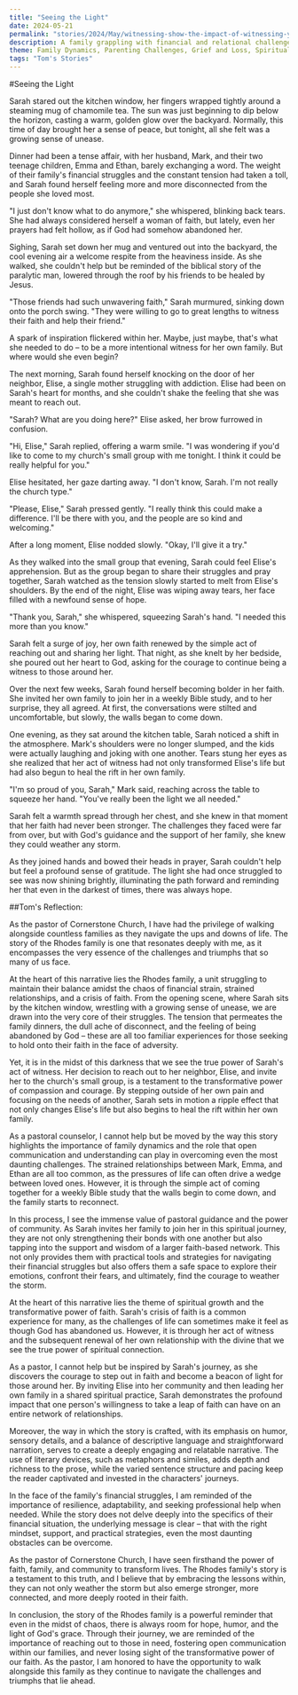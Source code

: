 ```yaml
---
title: "Seeing the Light"
date: 2024-05-21
permalink: "stories/2024/May/witnessing-show-the-impact-of-witnessing-your-faith-through-actions/"
description: A family grappling with financial and relational challenges finds renewed hope and connection through the central character's act of faith and reaching out to others, leading to a transformation in their own family and that of their neighbor.
theme: Family Dynamics, Parenting Challenges, Grief and Loss, Spiritual Growth, Pastoral Guidance
tags: "Tom's Stories"
---
```

#Seeing the Light

Sarah stared out the kitchen window, her fingers wrapped tightly around a steaming mug of chamomile tea. The sun was just beginning to dip below the horizon, casting a warm, golden glow over the backyard. Normally, this time of day brought her a sense of peace, but tonight, all she felt was a growing sense of unease.

Dinner had been a tense affair, with her husband, Mark, and their two teenage children, Emma and Ethan, barely exchanging a word. The weight of their family's financial struggles and the constant tension had taken a toll, and Sarah found herself feeling more and more disconnected from the people she loved most.

"I just don't know what to do anymore," she whispered, blinking back tears. She had always considered herself a woman of faith, but lately, even her prayers had felt hollow, as if God had somehow abandoned her.

Sighing, Sarah set down her mug and ventured out into the backyard, the cool evening air a welcome respite from the heaviness inside. As she walked, she couldn't help but be reminded of the biblical story of the paralytic man, lowered through the roof by his friends to be healed by Jesus.

"Those friends had such unwavering faith," Sarah murmured, sinking down onto the porch swing. "They were willing to go to great lengths to witness their faith and help their friend."

A spark of inspiration flickered within her. Maybe, just maybe, that's what she needed to do – to be a more intentional witness for her own family. But where would she even begin?

The next morning, Sarah found herself knocking on the door of her neighbor, Elise, a single mother struggling with addiction. Elise had been on Sarah's heart for months, and she couldn't shake the feeling that she was meant to reach out.

"Sarah? What are you doing here?" Elise asked, her brow furrowed in confusion.

"Hi, Elise," Sarah replied, offering a warm smile. "I was wondering if you'd like to come to my church's small group with me tonight. I think it could be really helpful for you."

Elise hesitated, her gaze darting away. "I don't know, Sarah. I'm not really the church type."

"Please, Elise," Sarah pressed gently. "I really think this could make a difference. I'll be there with you, and the people are so kind and welcoming."

After a long moment, Elise nodded slowly. "Okay, I'll give it a try."

As they walked into the small group that evening, Sarah could feel Elise's apprehension. But as the group began to share their struggles and pray together, Sarah watched as the tension slowly started to melt from Elise's shoulders. By the end of the night, Elise was wiping away tears, her face filled with a newfound sense of hope.

"Thank you, Sarah," she whispered, squeezing Sarah's hand. "I needed this more than you know."

Sarah felt a surge of joy, her own faith renewed by the simple act of reaching out and sharing her light. That night, as she knelt by her bedside, she poured out her heart to God, asking for the courage to continue being a witness to those around her.

Over the next few weeks, Sarah found herself becoming bolder in her faith. She invited her own family to join her in a weekly Bible study, and to her surprise, they all agreed. At first, the conversations were stilted and uncomfortable, but slowly, the walls began to come down.

One evening, as they sat around the kitchen table, Sarah noticed a shift in the atmosphere. Mark's shoulders were no longer slumped, and the kids were actually laughing and joking with one another. Tears stung her eyes as she realized that her act of witness had not only transformed Elise's life but had also begun to heal the rift in her own family.

"I'm so proud of you, Sarah," Mark said, reaching across the table to squeeze her hand. "You've really been the light we all needed."

Sarah felt a warmth spread through her chest, and she knew in that moment that her faith had never been stronger. The challenges they faced were far from over, but with God's guidance and the support of her family, she knew they could weather any storm.

As they joined hands and bowed their heads in prayer, Sarah couldn't help but feel a profound sense of gratitude. The light she had once struggled to see was now shining brightly, illuminating the path forward and reminding her that even in the darkest of times, there was always hope.

##Tom's Reflection: 

As the pastor of Cornerstone Church, I have had the privilege of walking alongside countless families as they navigate the ups and downs of life. The story of the Rhodes family is one that resonates deeply with me, as it encompasses the very essence of the challenges and triumphs that so many of us face.

At the heart of this narrative lies the Rhodes family, a unit struggling to maintain their balance amidst the chaos of financial strain, strained relationships, and a crisis of faith. From the opening scene, where Sarah sits by the kitchen window, wrestling with a growing sense of unease, we are drawn into the very core of their struggles. The tension that permeates the family dinners, the dull ache of disconnect, and the feeling of being abandoned by God – these are all too familiar experiences for those seeking to hold onto their faith in the face of adversity.

Yet, it is in the midst of this darkness that we see the true power of Sarah's act of witness. Her decision to reach out to her neighbor, Elise, and invite her to the church's small group, is a testament to the transformative power of compassion and courage. By stepping outside of her own pain and focusing on the needs of another, Sarah sets in motion a ripple effect that not only changes Elise's life but also begins to heal the rift within her own family.

As a pastoral counselor, I cannot help but be moved by the way this story highlights the importance of family dynamics and the role that open communication and understanding can play in overcoming even the most daunting challenges. The strained relationships between Mark, Emma, and Ethan are all too common, as the pressures of life can often drive a wedge between loved ones. However, it is through the simple act of coming together for a weekly Bible study that the walls begin to come down, and the family starts to reconnect.

In this process, I see the immense value of pastoral guidance and the power of community. As Sarah invites her family to join her in this spiritual journey, they are not only strengthening their bonds with one another but also tapping into the support and wisdom of a larger faith-based network. This not only provides them with practical tools and strategies for navigating their financial struggles but also offers them a safe space to explore their emotions, confront their fears, and ultimately, find the courage to weather the storm.

At the heart of this narrative lies the theme of spiritual growth and the transformative power of faith. Sarah's crisis of faith is a common experience for many, as the challenges of life can sometimes make it feel as though God has abandoned us. However, it is through her act of witness and the subsequent renewal of her own relationship with the divine that we see the true power of spiritual connection.

As a pastor, I cannot help but be inspired by Sarah's journey, as she discovers the courage to step out in faith and become a beacon of light for those around her. By inviting Elise into her community and then leading her own family in a shared spiritual practice, Sarah demonstrates the profound impact that one person's willingness to take a leap of faith can have on an entire network of relationships.

Moreover, the way in which the story is crafted, with its emphasis on humor, sensory details, and a balance of descriptive language and straightforward narration, serves to create a deeply engaging and relatable narrative. The use of literary devices, such as metaphors and similes, adds depth and richness to the prose, while the varied sentence structure and pacing keep the reader captivated and invested in the characters' journeys.

In the face of the family's financial struggles, I am reminded of the importance of resilience, adaptability, and seeking professional help when needed. While the story does not delve deeply into the specifics of their financial situation, the underlying message is clear – that with the right mindset, support, and practical strategies, even the most daunting obstacles can be overcome.

As the pastor of Cornerstone Church, I have seen firsthand the power of faith, family, and community to transform lives. The Rhodes family's story is a testament to this truth, and I believe that by embracing the lessons within, they can not only weather the storm but also emerge stronger, more connected, and more deeply rooted in their faith.

In conclusion, the story of the Rhodes family is a powerful reminder that even in the midst of chaos, there is always room for hope, humor, and the light of God's grace. Through their journey, we are reminded of the importance of reaching out to those in need, fostering open communication within our families, and never losing sight of the transformative power of our faith. As the pastor, I am honored to have the opportunity to walk alongside this family as they continue to navigate the challenges and triumphs that lie ahead.

